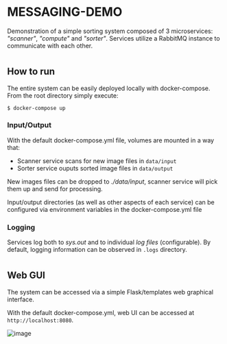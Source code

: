 # MESSAGING-DEMO

Demonstration of a simple sorting system composed of 3 microservices: *"scanner"*, *"compute"* and *"sorter"*. Services utilize a RabbitMQ instance to communicate with each other.

#
## How to run

The entire system can be easily deployed locally with docker-compose. From the root directory simply execute:
```
$ docker-compose up
```

### Input/Output
With the default docker-compose.yml file, volumes are mounted in a way that:
* Scanner service scans for new image files in ```data/input```
* Sorter service ouputs sorted image files in ```data/output```

New images files can be dropped to *./data/input*, scanner service will pick them up and send for processing.

Input/output directories (as well as other aspects of each service) can be configured via environment variables in the docker-compose.yml file

### Logging
Services log both to *sys.out* and to individual *log files* (configurable). By default, logging information can be observed in
```.logs``` directory.

#
## Web GUI
The system can be accessed via a simple Flask/templates web graphical interface.

With the default docker-compose.yml, web UI can be accessed at ```http://localhost:8080```.

![image](https://user-images.githubusercontent.com/10963153/184909818-eda53c2c-647b-42d9-92f3-0512099edd49.png)
